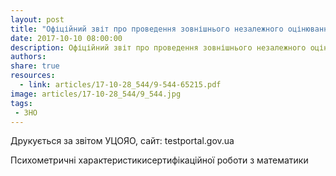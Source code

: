 ```yaml
---
layout: post
title: "Офіційний звіт про проведення зовнішнього незалежного оцінювання навчальних досягнень випускників загальноосвітніх навчальних закладів 2017 року"
date: 2017-10-10 08:00:00
description: Офіційний звіт про проведення зовнішнього незалежного оцінювання навчальних досягнень випускників загальноосвітніх навчальних закладів 2017 року
authors:
share: true
resources:
  - link: articles/17-10-28_544/9-544-65215.pdf
image: articles/17-10-28_544/9_544.jpg
tags:
 - ЗНО
---
```


Друкується за звітом УЦОЯО, сайт: testportal.gov.ua

Психометричні характеристикисертифікаційної роботи з математики
